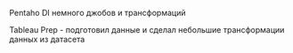 
Pentaho DI немного джобов и трансформаций

Tableau Prep - подготовил данные и сделал небольшие трансформации данных из датасета
